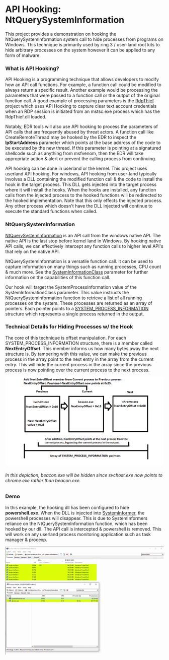 # API Hooking: NtQuerySystemInformation

This project provides a demonstration on hooking the NtQuerySystemInformation system call to hide processes from programs on Windows. This technique is primarily used by ring 3 / user-land root kits to hide arbitrary processes on the system however it can be applied to any form of malware.

### What is API Hooking?

API Hooking is a programming technique that allows developers to modify how an API call functions. For example, a function call could be modified to always return a specific result. Another example would be processing the parameters that were passed to a function call or the output of the original function call. A good example of processing parameters is the [RdpThief](https://github.com/0x09AL/RdpThief) project which uses API Hooking to capture clear text account credentials when an RDP session is initiated from an mstsc.exe process which has the RdpThief.dll loaded.

Notably, EDR tools will also use API hooking to process the parameters of API calls that are frequently abused by threat actors. A function call like CreateRemoteThread may be hooked by the EDR to inspect the **lpStartAddress** parameter which points at the base address of the code to be executed by the new thread. If this parameter is pointing at a signatured shellcode such as anything from msfvenom, then the EDR will take appropriate action & alert or prevent the calling process from continuing.

API hooking can be done in userland or the kernel. This project uses userland API hooking. For windows, API hooking from user-land typically involves a DLL containing the modified function call & the code to install the hook in the target process. This DLL gets injected into the target process where it will install the hooks. When the hooks are installed, any function calls from the injected process to the hooked functions will be redirected to the hooked implementation. Note that this only effects the injected process. Any other process which doesn't have the DLL injected will continue to execute the standard functions when called.

### NtQuerySystemInformation

[NtQuerySystemInformation](https://learn.microsoft.com/en-us/windows/win32/api/winternl/nf-winternl-ntquerysysteminformation) is an API call from the windows native API. The native API is the last stop before kernel land in Windows. By hooking native API calls, we can effectively intercept any function calls to higher level API's that rely on the native API.  

NtQuerySystemInformation is a versatile function call. It can be used to capture information on many things such as running processes, CPU count & much more. See the [SystemInformationClass](https://learn.microsoft.com/en-us/windows/win32/api/winternl/nf-winternl-ntquerysysteminformation#parameters) parameter for further information on the capabilities of this function call.

Our hook will target the SystemProcessInformation value of the SystemInformationClass parameter. This value instructs the NtQuerySystemInformation function to retrieve a list of all running processes on the system. These processes are returned as an array of pointers. Each pointer points to a [SYSTEM_PROCESS_INFORMATION](https://ntdoc.m417z.com/system_process_information) structure which represents a single process returned in the output. 

### Technical Details for Hiding Processes w/ the Hook
The core of this technique is offset manipulation. For each SYSTEM_PROCESS_INFORMATION structure, there is a member called **NextEntryOffset**. This member informs us how many bytes away the next structure is. By tampering with this value, we can make the previous process in the array point to the next entry in the array from the current entry. This will hide the current process in the array since the previous process is now pointing over the current process to the next process.

![Image](/Doc/visual.png)
###### In this depiction, beacon.exe will be hidden since svchost.exe now points to chrome.exe rather than beacon.exe.

### Demo

In this example, the hooking dll has been configured to hide **powershell.exe**. When the DLL is injected into [SystemInformer](https://systeminformer.com), the powershell processes will disappear. This is due to SystemInformers reliance on the NtQuerySystemInformation function, which has been hooked by our dll. The API call is intercepted & powershell is removed. This will work on any userland process monitoring application such as task manager & procexp.

![Hooking Demo](/Doc/Hook_Demo.gif)